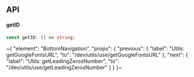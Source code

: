 

## API

#### getID

```ts
const getID: () => string;
```


~{
  "element": "BottomNavigation",
  "props": {
    "previous": {
      "label": "Utils: getGoogleFontsURL",
      "to": "/dev/utils/use/getGoogleFontsURL"
    },
    "next": {
      "label": "Utils: getLeadingZerosNumber",
      "to": "/dev/utils/use/getLeadingZerosNumber"
    }
  }
}~
